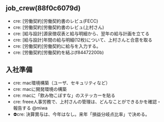 job_crew(88f0c6079d)
---

- cre: [労働契約]労働契約書のレビュ(FECC)
- cre: [労働契約]労働契約書のレビュ(上村さん)
- cre: [給与設計]源泉徴収表と給与明細から、翌年の給与計画を立てる
- cre: [給与設計]年間の給与明細(12枚)について、上村さんと合意を取る
- cre: [労働契約]労働契約に給与を入力する。
- cre: [労働契約]労働契約を結ぶ(f84472200b)


## 入社準備

- cre: mac環境構築（ユーザ、セキュリティなど）
- cre: macに開発環境の構築
- cre: macに「飲み物こぼすな」のステッカーを貼る
- cre: freee人事労務で、上村さんの管理は、どんなことができるかを確認・報告する @miwa
- ⛔️cre: 決算賞与は、今年はなし。来年「損益分岐点比率」で決める。


